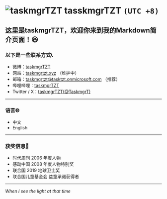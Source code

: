 # ![taskmgrTZT][taskmgrTZT] tasskmgrTZT `(UTC +8)`

## 这里是taskmgrTZT，欢迎你来到我的Markdown简介页面！😆

### 以下是一些联系方式📞

* 微博：[taskmgrTZT](https://weibo.com/u/7386881267)
* 网站：[taskmgrtzt.xyz](https://taskmgrtzt.xyz) （维护中）
* 邮箱：<taskmgrtzt@tasktzt.onmicrosoft.com> （推荐）
* 哔哩哔哩：[taskmgrTZT](https://space.bilibili.com/387397912)
* Twitter / X：[taskmgrTZT(@TaskmgrT)](https://twitter.com/TaskmgrT)

***

### 语言🌐

* 中文
* English

***

### 获奖信息🏅

* 时代周刊 2006 年度人物
* 感动中国 2008 年度人物特别奖
* 联合国 2019 地球卫士奖
* 联合国儿童基金会 益童承诺获得者

***
*When I see the light at that time*  

[taskmgrTZT]:https://taskmgrtzt.xyz/Snipaste_2023-12-08_29.png
